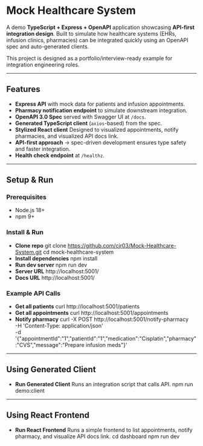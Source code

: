 # Mock Healthcare System

A demo **TypeScript + Express + OpenAPI** application showcasing **API-first integration design**. Built to simulate how healthcare systems (EHRs, infusion clinics, pharmacies) can be integrated quickly using an OpenAPI spec and auto-generated clients.  

This project is designed as a portfolio/interview-ready example for integration engineering roles.  

---  

## Features 
- **Express API** with mock data for patients and infusion appointments. 
- **Pharmacy notification endpoint** to simulate downstream integration. 
- **OpenAPI 3.0 Spec** served with Swagger UI at `/docs`. 
- **Generated TypeScript client** (`axios`-based) from the spec. 
- **Stylized React client** Designed to visualized appointments, notify pharmacies, and visualized API docs link.
- **API-first approach** → spec-driven development ensures type safety and faster integration. 
- **Health check endpoint** at `/healthz`. 

---

## Setup & Run

### Prerequisites
- Node.js 18+
- npm 9+

### Install & Run
- **Clone repo** 
	git clone <https://github.com/cjr03/Mock-Healthcare-System.git>
	cd mock-healthcare-system
- **Install dependencies**
	npm install
- **Run dev server**
	npm run dev
- **Server URL** http://localhost:5001/
- **Docs URL** http://localhost:5001/

### Example API Calls
- **Get all patients**
	curl http://localhost:5001/patients
- **Get all appointments**
	curl http://localhost:5001/appointments
- **Notify pharmacy**
	curl -X POST http://localhost:5001/notify-pharmacy \
	  -H 'Content-Type: application/json' \
	  -d '{"appointmentId":"1","patientId":"1","medication":"Cisplatin","pharmacy":"CVS","message":"Prepare infusion meds"}'

---

## Using Generated Client
- **Run Generated Client** Runs an integration script that calls API.
	npm run demo:client

---

## Using React Frontend
- **Run React Frontend** Runs a simple frontend to list appointments, notify pharmacy, and visualize API docs link.
	cd dashboard
	npm run dev